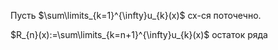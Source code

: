 Пусть $\sum\limits_{k=1}^{\infty}u_{k}(x)$ сх-ся поточечно.

$R_{n}(x):=\sum\limits_{k=n+1}^{\infty}u_{k}(x)$ остаток ряда